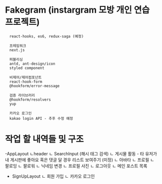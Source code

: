 # Fakegram (instargram 모방 개인 연습 프로젝트)
 
  ```
    react-hooks, es6, redux-saga (예정)
    
    프레임워크
    next.js
    
    퍼블리싱
    antd, ant-design/icon
    styled component
    
    비제어/제어컴포넌트
    react-hook-form
    @hookform/error-message
    
    검증 라이브러리
    @hookform/resolvers
    yup
    
    카카오 로그인
    kakao login API - 추후 수정 예정
  ```
 
 # 작업 할 내역들 및 구조
  -AppLayout
  ㄴheader
    ㄴ SearchInput (해시 태그 검색)
    ㄴ 게시물 활동 - 타 유저가 내 게시판에 좋아요 혹은 댓글 달 경우 리스트 보여주기 (미정)
    ㄴ 아바타
       ㄴ 프로필
          ㄴ 팔로잉
          ㄴ 팔로워
          ㄴ 닉네임 변경
          ㄴ 프로필 사진
       ㄴ 로그아웃
  ㄴ 메인 포스트 목록
  
  - SignUpLayout
  ㄴ 회원 가입
  ㄴ 카카오 로그인
